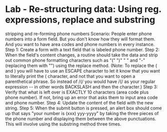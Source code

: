 Lab - Re-structuring data: Using reg. expressions, replace and substring
==================

stripping and re-forming phone numbers
Scenario: People enter phone numbers into a form field. But you don't know how they will format them. And you want to have area codes and phone numbers in every instance.
Step 1: Create a form with a text field that is labeled phone number.
Step 2: When the field's content changes, a routine should take the data and strip out common phone formatting characters such as "(" ")" " " and "-" (replacing them with "") using the replace method. (Note: To replace the ( and ) you will have to use an ESCAPE character to let it know that you want to literally print the ( character, and not that you want to open a parenthetical phrase. So instead of /(/ you would have /\(/ as your regular expression -- in other words BACKSLASH and then the character.)
Step 3: Verify that what is left over is EXACTLY 10 characters (area code plus phone number). If not, bring up an error that asks them to input area code and phone number.
Step 4: Update the content of the field with the new string.
Step 5: When the submit button is pressed, an alert box should come up that says "your number is (xxx) yyy-yyyy" by taking the three pieces of the phone number and displaying them between the above punctuations. This will involve using the substring method three times.
